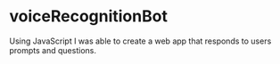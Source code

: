 # voiceRecognitionBot
Using JavaScript I was able to create a web app that                             responds to users prompts and questions.

